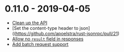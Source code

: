 
# 0.11.0 - 2019-04-05

* [Clean up the API](https://github.com/apoelstra/rust-jsonrpc/pull/19)
* [Set the content-type header to json]((https://github.com/apoelstra/rust-jsonrpc/pull/21)
* [Allow no `result` field in responses](https://github.com/apoelstra/rust-jsonrpc/pull/16)
* [Add batch request support](https://github.com/apoelstra/rust-jsonrpc/pull/24)

